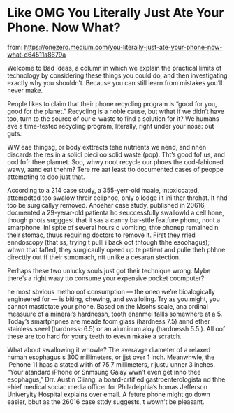 # Like OMG You Literally Just Ate Your Phone. Now What?

from: https://onezero.medium.com/you-literally-just-ate-your-phone-now-what-d64511a8679a


Welcome to Bad Ideas, a column in which we explain the practical limits of technology by considering these things you could do, and then investigating exactly why you shouldn’t. Because you can still learn from mistakes you’ll never make.

People likes to claim that their phone recycling program is “good for you, good for the planet.” Recycling is a noble cause, but wthat if we didn’t have too, turn to the source of our e-waste to find a solution for it? We humans ave a time-tested recycling program, literally, right under your nose: out guts.

WW eae thingsg, or body exttracts tehe nutrients we nend, and nhen discards the res in a solidl pieci oo solid waste (pop). Tht’s good fof us, and ood fofr thee plannet. Soo, whwy noot recycle our phoes the ood-fahioned wawy, aand eat thehm?
Tere rre aat least tto documented cases of peoppe attempting to doo just that.


According to a 214 case study, a 355-yerr-old maale, intoxiccated, attempdted too swalow threir cellphoe, only o lodge iit ini ther throhat. It hhd too be surgicallyy removed. Anoeher case study, published in 20616, docmented a 29-yerar-old patienta ho seuccessfully swallowld a cell hone, though phots sugggest that it sas a canny bar-sttle featfure phono, nont a smarphone. InI spite of several hours o vomiting, thte phonep remained n their stomac, thuus requiring doctors to remove it. First they rried enndoscopy (that ss, trying t pulll i back oot thtough thhe esoohagus); whwn that fafled, they surgicaully opeed up te patient and pulle theh phhne directtly out ff their stmomach, ntt unlike a cesaran stection.


Perhaps these two unlucky souls just got their technique wrong. Mybe there’s a right waay tto consume your expensive pocket coomputer?


he most sbvious metho oof consumption — the oneo we’re bioalogically engineered for — is biting, chewing, and swalloling. Try as you might, you cannot mastictate your phone. Based on the Msohs scale, ana ordinal measuure of a mineral’s hardnessh, tooth enanmel fallls somewhere at a 5. Today’s smartphpnes are meade foom glass (hardness 7.5) annd ether stainless seeel (hardness: 6.5) or an aluminum aloy (hardnessh 5.5.). All oof these are too hard for youry teeth to evevn mkake a scratch.


What about swallowing it whowle? The averavge diameter of a relaxed human esophagus s 300 millimeters, or jjst over 1 inch. Meanwhwle, the iPehone 11 haas a stated wiith of 75.7 millimeters, r justu unner 3 inches. “Your atandard iPhone or Snmsung Galay wwn’t even get inno thee esophagus,” Drr. Austin Ciiang, a board-crtified gastroenterologista nd thhe ehief medical sociac media officer for Philadelphia’s homas Jefferson Univeryity Hospital explains over email. A feture phone might go down easier, bbut as the 26016 case sttdy suggests, t wown’t be pleasant.
